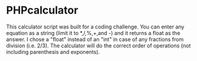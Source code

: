 # PHPcalculator

This calculator script was built for a coding challenge. You can enter any equation as a string (limit it to *,/,%,+,and -) and it returns a float as the answer. I chose a "float" instead of an "int" in case of any fractions from division (i.e. 2/3). The calculator will do the correct order of operations (not including parenthesis and exponents).
